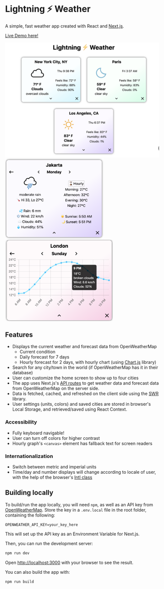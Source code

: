 # Lightning ⚡️ Weather
A simple, fast weather app created with React and [Next.js](https://nextjs.org/).

[Live Demo here!](https://lightning-weather.vercel.app/)

<img src="public/sample.png" width=500 alt="Main page">
<div>
    <img src="public/dayDemo.png" width=320 alt="day view">
    <img src="public/hourlyDemo.png" width=350 alt="hourly graph">
</div>

## Features
- Displays the current weather and forecast data from OpenWeatherMap
    - Current condition
    - Daily forecast for 7 days
    - Hourly forecast for 2 days, with hourly chart (using [Chart.js](http://www.chartjs.org) library)
- Search for any city/town in the world (if OpenWeatherMap has it in their database)
- User can customize the home screen to show up to four cities
- The app uses Next.js's
[API routes](https://nextjs.org/docs/api-routes/introduction) to get weather data and forecast data from OpenWeatherMap on the server side.
- Data is fetched, cached, and refreshed on the client side using the [SWR](https://swr.vercel.app/) library.
- User settings (units, colors) and saved cities are stored in browser's Local Storage, and retrieved/saved using React Context.

### Accessibility
- Fully keyboard navigable!
- User can turn off colors for higher contrast
- Hourly graph's `<canvas>` element has fallback text for screen readers

### Internationalization
- Switch between metric and imperial units
- Time/day and number displays will change according to locale of user, with the help of the browser's [Intl class](https://developer.mozilla.org/en-US/docs/Web/JavaScript/Reference/Global_Objects/Intl)

## Building locally
To build/run the app locally, you will need ```npm```, as well as an API key from [OpenWeatherMap](https://openweathermap.org/api). Store the key in a `.env.local` file in the root folder, containing the following:

```
OPENWEATHER_API_KEY=your_key_here
```
This will set up the API key as an Environment Variable for Next.js.


Then, you can run the development server:

```bash
npm run dev
```

Open [http://localhost:3000](http://localhost:3000) with your browser to see the result.

You can also build the app with:

```bash
npm run build
```